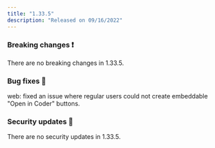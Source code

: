 ```yaml
---
title: "1.33.5"
description: "Released on 09/16/2022"
---
```


### Breaking changes ❗

There are no breaking changes in 1.33.5.

### Bug fixes 🐛

web: fixed an issue where regular users could not create embeddable
"Open in Coder" buttons.

### Security updates 🔐

There are no security updates in 1.33.5.
